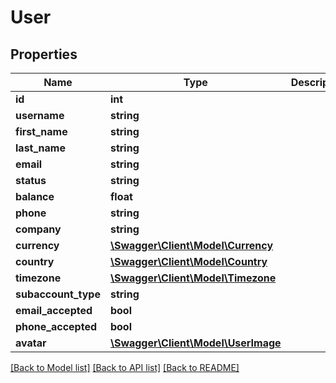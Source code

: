 # User

## Properties
Name | Type | Description | Notes
------------ | ------------- | ------------- | -------------
**id** | **int** |  | 
**username** | **string** |  | 
**first_name** | **string** |  | 
**last_name** | **string** |  | 
**email** | **string** |  | 
**status** | **string** |  | 
**balance** | **float** |  | 
**phone** | **string** |  | 
**company** | **string** |  | 
**currency** | [**\Swagger\Client\Model\Currency**](Currency.md) |  | 
**country** | [**\Swagger\Client\Model\Country**](Country.md) |  | 
**timezone** | [**\Swagger\Client\Model\Timezone**](Timezone.md) |  | 
**subaccount_type** | **string** |  | 
**email_accepted** | **bool** |  | 
**phone_accepted** | **bool** |  | 
**avatar** | [**\Swagger\Client\Model\UserImage**](UserImage.md) |  | 

[[Back to Model list]](../README.md#documentation-for-models) [[Back to API list]](../README.md#documentation-for-api-endpoints) [[Back to README]](../README.md)


